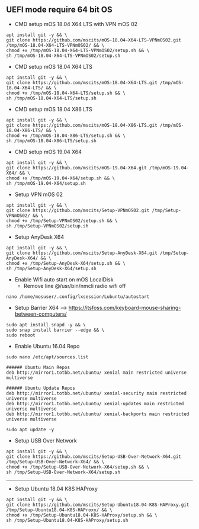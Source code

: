 ## UEFI mode require 64 bit OS

- CMD setup mOS 18.04 X64 LTS with VPN mOS 02
```
apt install git -y && \
git clone https://github.com/mscits/mOS-18.04-X64-LTS-VPNmOS02.git /tmp/mOS-18.04-X64-LTS-VPNmOS02/ && \
chmod +x /tmp/mOS-18.04-X64-LTS-VPNmOS02/setup.sh && \
sh /tmp/mOS-18.04-X64-LTS-VPNmOS02/setup.sh
```
- CMD setup mOS 18.04 X64 LTS
```
apt install git -y && \
git clone https://github.com/mscits/mOS-18.04-X64-LTS.git /tmp/mOS-18.04-X64-LTS/ && \
chmod +x /tmp/mOS-18.04-X64-LTS/setup.sh && \
sh /tmp/mOS-18.04-X64-LTS/setup.sh
```
- CMD setup mOS 18.04 X86 LTS
```
apt install git -y && \
git clone https://github.com/mscits/mOS-18.04-X86-LTS.git /tmp/mOS-18.04-X86-LTS/ && \
chmod +x /tmp/mOS-18.04-X86-LTS/setup.sh && \
sh /tmp/mOS-18.04-X86-LTS/setup.sh
```
- CMD setup mOS 19.04 X64
```
apt install git -y && \
git clone https://github.com/mscits/mOS-19.04-X64.git /tmp/mOS-19.04-X64/ && \
chmod +x /tmp/mOS-19.04-X64/setup.sh && \
sh /tmp/mOS-19.04-X64/setup.sh
```
- Setup VPN mOS 02
```
apt install git -y && \
git clone https://github.com/mscits/Setup-VPNmOS02.git /tmp/Setup-VPNmOS02/ && \
chmod +x /tmp/Setup-VPNmOS02/setup.sh && \
sh /tmp/Setup-VPNmOS02/setup.sh
```
- Setup AnyDesk X64
```
apt install git -y && \
git clone https://github.com/mscits/Setup-AnyDesk-X64.git /tmp/Setup-AnyDesk-X64/ && \
chmod +x /tmp/Setup-AnyDesk-X64/setup.sh && \
sh /tmp/Setup-AnyDesk-X64/setup.sh
```
- Enable Wifi auto start on mOS LocalDisk
  - Remove line @/usr/bin/nmcli radio wifi off
```
nano /home/mosuser/.config/lxsession/Lubuntu/autostart
```
- Setup Barrier X64 --> https://itsfoss.com/keyboard-mouse-sharing-between-computers/
```
sudo apt install snapd -y && \
sudo snap install barrier --edge && \
sudo reboot
```

- Enable Ubuntu 16.04 Repo
```
sudo nano /etc/apt/sources.list
```

```
###### Ubuntu Main Repos
deb http://mirror1.totbb.net/ubuntu/ xenial main restricted universe multiverse 

###### Ubuntu Update Repos
deb http://mirror1.totbb.net/ubuntu/ xenial-security main restricted universe multiverse 
deb http://mirror1.totbb.net/ubuntu/ xenial-updates main restricted universe multiverse 
deb http://mirror1.totbb.net/ubuntu/ xenial-backports main restricted universe multiverse 
```
```
sudo apt update -y
```
- Setup USB Over Network
```
apt install git -y && \
git clone https://github.com/mscits/Setup-USB-Over-Network-X64.git /tmp/Setup-USB-Over-Network-X64/ && \
chmod +x /tmp/Setup-USB-Over-Network-X64/setup.sh && \
sh /tmp/Setup-USB-Over-Network-X64/setup.sh
```
***
- Setup Ubuntu 18.04 K8S HAProxy
```
apt install git -y && \
git clone https://github.com/mscits/Setup-Ubuntu18.04-K8S-HAProxy.git /tmp/Setup-Ubuntu18.04-K8S-HAProxy/ && \
chmod +x /tmp/Setup-Ubuntu18.04-K8S-HAProxy/setup.sh && \
sh /tmp/Setup-Ubuntu18.04-K8S-HAProxy/setup.sh
```